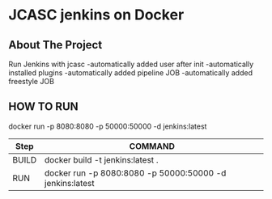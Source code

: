 # JCASC jenkins on Docker

<!-- ABOUT THE PROJECT -->
## About The Project  
Run Jenkins with jcasc
-automatically added user after init
-automatically installed plugins
-automatically added pipeline JOB
-automatically added freestyle JOB

<!-- HOW TO RUN -->
## HOW TO RUN

docker run -p 8080:8080 -p 50000:50000 -d jenkins:latest


| Step              | COMMAND                                                                                       |
|-------------------|-----------------------------------------------------------------------------------------------|
| BUILD             | docker build -t jenkins:latest .                                                              | 
| RUN               | docker run -p 8080:8080 -p 50000:50000 -d jenkins:latest                                      | 
